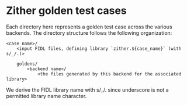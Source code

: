 # Zither golden test cases

Each directory here represents a golden test case across the various backends.
The directory structure follows the following organization:
```
<case name>/
    <input FIDL files, defining library `zither.${case_name}` (with s/_/.)>

    goldens/
        <backend name>/
            <the files generated by this backend for the associated library>
```
We derive the FIDL library name with s/_/. since underscore is not a permitted
library name character.
